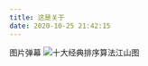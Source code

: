 ```yaml
---
title: 这是关于
date: 2020-10-25 21:42:15
---
```


图片弹幕
![十大经典排序算法江山图](https://tva1.sinaimg.cn/large/0081Kckwly1gk9pdogfgcj31dj0u07wh.jpg)
<!-- 代码1：放在页面需要展示的位置  -->
<!-- 如果您配置过sourceid，建议在div标签中配置sourceid、cid(分类id)，没有请忽略  -->
<div id="cyBarrage" role="cylabs" data-use="barrage"></div>
<!-- 代码2：用来读取评论框配置，此代码需放置在代码1之后。 -->
<!-- 如果当前页面有评论框，代码2请勿放置在评论框代码之前。 -->
<!-- 如果页面同时使用多个实验室项目，以下代码只需要引入一次，只配置上面的div标签即可 -->
<!-- 如需修改默认配置，请到cy-cdn.kuaizhan.com后台进行配置 -->
<script type="text/javascript" charset="utf-8" src="http://cy-cdn.kuaizhan.com/js/??lib/jquery.js,changyan.labs.js?appid=cyuwy52wp"></script>